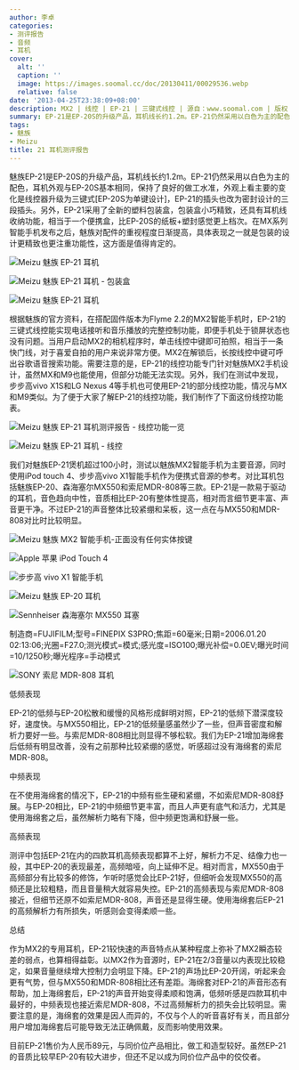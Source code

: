 ```yaml
---
author: 李卓
categories:
- 测评报告
- 音频
- 耳机
cover:
  alt: ''
  caption: ''
  image: https://images.soomal.cc/doc/20130411/00029536.webp
  relative: false
date: '2013-04-25T23:38:09+08:00'
description: MX2 | 线控 | EP-21 | 三键式线控 | 源自：www.soomal.com | 版权：原创 |  平均/总评分：08.79/123
summary: EP-21是EP-20S的升级产品，耳机线长约1.2m。EP-21仍然采用以白色为主的配色，耳机外观与EP-20S基本相同，保持了良好的做工水准，外观上看主要的变化是线控器升级为三键式[EP-20S为单键设计]，EP-21的插头也改为密封设计的三段插头。另外，EP-21采用了全新的塑料包装盒，包装盒小巧精致，还具有耳机线收纳功能。
tags:
- 魅族
- Meizu
title: 21 耳机测评报告
---
```


魅族EP-21是EP-20S的升级产品，耳机线长约1.2m。EP-21仍然采用以白色为主的配色，耳机外观与EP-20S基本相同，保持了良好的做工水准，外观上看主要的变化是线控器升级为三键式[EP-20S为单键设计]，EP-21的插头也改为密封设计的三段插头。另外，EP-21采用了全新的塑料包装盒，包装盒小巧精致，还具有耳机线收纳功能，相当于一个便携盒，比EP-20S的纸板+塑封感觉更上档次。在MX系列智能手机发布之后，魅族对配件的重视程度日渐提高，具体表现之一就是包装的设计更精致也更注重功能性，这方面是值得肯定的。



![Meizu 魅族 EP-21 耳机](https://images.soomal.cc/doc/20130411/00029535.webp)



![Meizu 魅族 EP-21 耳机 - 包装盒](https://images.soomal.cc/doc/20130411/00029538.webp)



![Meizu 魅族 EP-21 耳机](https://images.soomal.cc/doc/20130411/00029543.webp)



根据魅族的官方资料，在搭配固件版本为Flyme 2.2的MX2智能手机时，EP-21的三键式线控能实现电话接听和音乐播放的完整控制功能，即便手机处于锁屏状态也没有问题。当用户启动MX2的相机程序时，单击线控中键即可拍照，相当于一条快门线，对于喜爱自拍的用户来说非常方便。MX2在解锁后，长按线控中键可呼出谷歌语音搜索功能。需要注意的是，EP-21的线控功能专门针对魅族MX2手机设计，虽然MX和M9也能使用，但部分功能无法实现。另外，我们在测试中发现，步步高vivo X1S和LG Nexus 4等手机也可使用EP-21的部分线控功能，情况与MX和M9类似。为了便于大家了解EP-21的线控功能，我们制作了下面这份线控功能表。



![Meizu 魅族 EP-21 耳机测评报告 - 线控功能一览](https://images.soomal.cc/doc/20130425/00030204.webp)



![Meizu 魅族 EP-21 耳机 - 线控](https://images.soomal.cc/doc/20130411/00029544.webp)



我们对魅族EP-21煲机超过100小时，测试以魅族MX2智能手机为主要音源，同时使用iPod touch 4、步步高vivo X1智能手机作为便携式音源的参考。对比耳机包括魅族EP-20、森海塞尔MX550和索尼MDR-808等三款。EP-21是一款易于驱动的耳机，音色趋向中性，音质相比EP-20有整体性提高，相对而言细节更丰富、声音更干净。不过EP-21的声音整体比较紧绷和呆板，这一点在与MX550和MDR-808对比时比较明显。



![Meizu 魅族 MX2 智能手机-正面没有任何实体按键](https://images.soomal.cc/doc/20121206/00025260.webp)



![Apple 苹果 iPod Touch 4](https://images.soomal.cc/doc/20101107/00008026.webp)



![步步高 vivo X1 智能手机](https://images.soomal.cc/doc/20121121/00024768.webp)



![Meizu 魅族 EP-20 耳机](https://images.soomal.cc/doc/20130425/00030202.webp)



![Sennheiser 森海塞尔 MX550 耳塞](https://images.soomal.cc/doc/20090418/00001048.webp)

制造商=FUJIFILM;型号=FINEPIX S3PRO;焦距=60毫米;日期=2006.01.20 02:13:06;光圈=F27.0;测光模式=模式;感光度=ISO100;曝光补偿=0.0EV;曝光时间=10/1250秒;曝光程序=手动模式



![SONY 索尼 MDR-808 耳机](https://images.soomal.cc/doc/20130425/00030203.webp)



低频表现



EP-21的低频与EP-20松散和缓慢的风格形成鲜明对照，EP-21的低频下潜深度较好，速度快。与MX550相比，EP-21的低频量感虽然少了一些，但声音密度和解析力要好一些。与索尼MDR-808相比则显得不够松软。我们为EP-21增加海绵套后低频有明显改善，没有之前那种比较紧绷的感觉，听感超过没有海绵套的索尼MDR-808。



中频表现



在不使用海绵套的情况下，EP-21的中频有些生硬和紧绷，不如索尼MDR-808舒展。与EP-20相比，EP-21的中频细节更丰富，而且人声更有底气和活力，尤其是使用海绵套之后，虽然解析力略有下降，但中频更饱满和舒展一些。



高频表现



测评中包括EP-21在内的四款耳机高频表现都算不上好，解析力不足、结像力也一般，其中EP-20的表现最差，高频暗哑，向上延伸不足。相对而言，MX550由于高频部分有比较多的修饰，乍听时感觉会比EP-21好，但细听会发现MX550的高频还是比较粗糙，而且音量稍大就容易失控。EP-21的高频表现与索尼MDR-808接近，但细节还原不如索尼MDR-808，声音还是显得生硬。使用海绵套后EP-21的高频解析力有所损失，听感则会变得柔顺一些。



总结



作为MX2的专用耳机，EP-21较快速的声音特点从某种程度上弥补了MX2瞬态较差的弱点，也算相得益彰。以MX2作为音源时，EP-21在2/3音量以内表现比较稳定，如果音量继续增大控制力会明显下降。EP-21的声场比EP-20开阔，听起来会更有气势，但与MX550和MDR-808相比还有差距。海绵套对EP-21的声音形态有帮助，加上海绵套后，EP-21的声音开始变得柔顺和饱满，低频听感是四款耳机中最好的，中频表现也接近索尼MDR-808，不过高频解析力的损失会比较明显。需要注意的是，海绵套的效果是因人而异的，不仅与个人的听音喜好有关，而且部分用户增加海绵套后可能导致无法正确佩戴，反而影响使用效果。



目前EP-21售价为人民币89元，与同价位产品相比，做工和造型较好。虽然EP-21的音质比较早EP-20有较大进步，但还不足以成为同价位产品中的佼佼者。